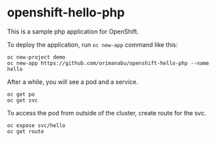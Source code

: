 # openshift-hello-php
This is a sample php application for OpenShift.

To deploy the application, run `oc new-app` command like this:
```
oc new-project demo
oc new-app https://github.com/orimanabu/openshift-hello-php --name hello
```

After a while, you will see a pod and a service.
```
oc get po
oc get svc
```

To access the pod from outside of the cluster, create route for the svc.
```
oc expose svc/hello
oc get route
```
